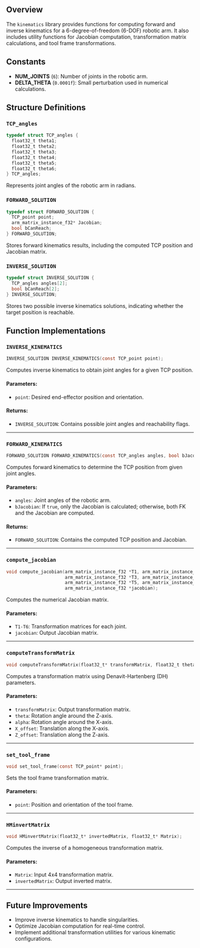 
## Overview

The `kinematics` library provides functions for computing forward and inverse kinematics for a 6-degree-of-freedom (6-DOF) robotic arm. It also includes utility functions for Jacobian computation, transformation matrix calculations, and tool frame transformations.

## Constants

- **NUM_JOINTS** (`6`): Number of joints in the robotic arm.
- **DELTA_THETA** (`0.0001f`): Small perturbation used in numerical calculations.
## Structure Definitions

### `TCP_angles`

```c
typedef struct TCP_angles {
  float32_t theta1;
  float32_t theta2;
  float32_t theta3;
  float32_t theta4;
  float32_t theta5;
  float32_t theta6;
} TCP_angles;
```

Represents joint angles of the robotic arm in radians.
### `FORWARD_SOLUTION`

```c
typedef struct FORWARD_SOLUTION {
  TCP_point point;
  arm_matrix_instance_f32* Jacobian;
  bool bCanReach;
} FORWARD_SOLUTION;
```

Stores forward kinematics results, including the computed TCP position and Jacobian matrix.
### `INVERSE_SOLUTION`

```c
typedef struct INVERSE_SOLUTION {
  TCP_angles angles[2];
  bool bCanReach[2];
} INVERSE_SOLUTION;
```

Stores two possible inverse kinematics solutions, indicating whether the target position is reachable.
## Function Implementations

### `INVERSE_KINEMATICS`

```c
INVERSE_SOLUTION INVERSE_KINEMATICS(const TCP_point point);
```

Computes inverse kinematics to obtain joint angles for a given TCP position.

#### Parameters:
- `point`: Desired end-effector position and orientation.
#### Returns:
- `INVERSE_SOLUTION`: Contains possible joint angles and reachability flags.

---

### `FORWARD_KINEMATICS`

```c
FORWARD_SOLUTION FORWARD_KINEMATICS(const TCP_angles angles, bool bJacobian);
```

Computes forward kinematics to determine the TCP position from given joint angles.

#### Parameters:
- `angles`: Joint angles of the robotic arm.
- `bJacobian`: If `true`, only the Jacobian is calculated; otherwise, both FK and the Jacobian are computed.

#### Returns:
- `FORWARD_SOLUTION`: Contains the computed TCP position and Jacobian.
    

---

### `compute_jacobian`

```c
void compute_jacobian(arm_matrix_instance_f32 *T1, arm_matrix_instance_f32 *T2,
                      arm_matrix_instance_f32 *T3, arm_matrix_instance_f32 *T4,
                      arm_matrix_instance_f32 *T5, arm_matrix_instance_f32 *T6,
                      arm_matrix_instance_f32 *jacobian);
```

Computes the numerical Jacobian matrix.
#### Parameters:
- `T1-T6`: Transformation matrices for each joint.
- `jacobian`: Output Jacobian matrix.
    

---

### `computeTransformMatrix`

```c
void computeTransformMatrix(float32_t* transformMatrix, float32_t theta, float32_t alpha, float32_t X_offset, float32_t Z_offset);
```
Computes a transformation matrix using Denavit-Hartenberg (DH) parameters.
#### Parameters:
- `transformMatrix`: Output transformation matrix.
- `theta`: Rotation angle around the Z-axis.
- `alpha`: Rotation angle around the X-axis.
- `X_offset`: Translation along the X-axis.
- `Z_offset`: Translation along the Z-axis.

---

### `set_tool_frame`

```c
void set_tool_frame(const TCP_point* point);
```

Sets the tool frame transformation matrix.
#### Parameters:
- `point`: Position and orientation of the tool frame.

---

### `HMinvertMatrix`

```c
void HMinvertMatrix(float32_t* invertedMatrix, float32_t* Matrix);
```
Computes the inverse of a homogeneous transformation matrix.

#### Parameters:
- `Matrix`: Input 4x4 transformation matrix.
- `invertedMatrix`: Output inverted matrix.

---

## Future Improvements
- Improve inverse kinematics to handle singularities.
- Optimize Jacobian computation for real-time control.
- Implement additional transformation utilities for various kinematic configurations.